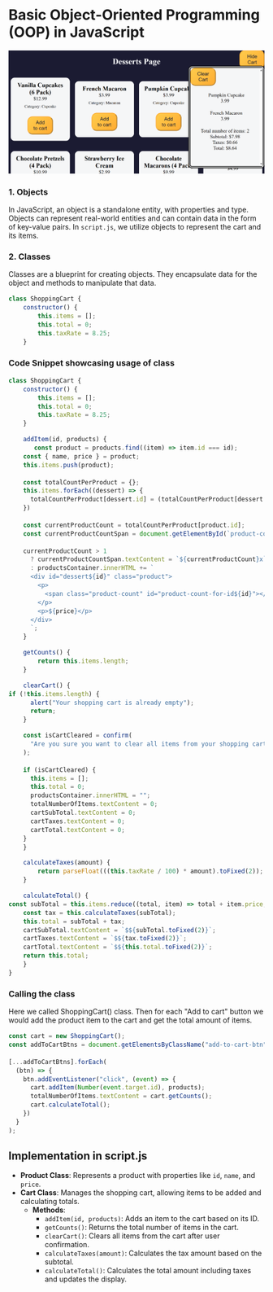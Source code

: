 
# Basic Object-Oriented Programming (OOP) in JavaScript

![](shopping-cart.png)

### 1. Objects
In JavaScript, an object is a standalone entity, with properties and type. Objects can represent real-world entities and can contain data in the form of key-value pairs. In `script.js`, we utilize objects to represent the cart and its items.

### 2. Classes
Classes are a blueprint for creating objects. They encapsulate data for the object and methods to manipulate that data. 
```javascript
class ShoppingCart {
    constructor() {
        this.items = [];
        this.total = 0;
        this.taxRate = 8.25;
    }
```

### Code Snippet showcasing usage of class

```javascript
class ShoppingCart {
    constructor() {
        this.items = [];
        this.total = 0;
        this.taxRate = 8.25;
    }
```

```javascript
    addItem(id, products) {
       const product = products.find((item) => item.id === id);
    const { name, price } = product;
    this.items.push(product);

    const totalCountPerProduct = {};
    this.items.forEach((dessert) => {
      totalCountPerProduct[dessert.id] = (totalCountPerProduct[dessert.id] || 0) + 1;
    })

    const currentProductCount = totalCountPerProduct[product.id];
    const currentProductCountSpan = document.getElementById(`product-count-for-id${id}`);

    currentProductCount > 1 
      ? currentProductCountSpan.textContent = `${currentProductCount}x`
      : productsContainer.innerHTML += `
      <div id="dessert${id}" class="product">
        <p>
          <span class="product-count" id="product-count-for-id${id}"></span>${name}
        </p>
        <p>${price}</p>
      </div>
      `;
    }
```

```javascript
    getCounts() {
        return this.items.length;
    }
```

```javascript
    clearCart() {
if (!this.items.length) {
      alert("Your shopping cart is already empty");
      return;
    }
```

```javascript
    const isCartCleared = confirm(
      "Are you sure you want to clear all items from your shopping cart?"
    );

    if (isCartCleared) {
      this.items = [];
      this.total = 0;
      productsContainer.innerHTML = "";
      totalNumberOfItems.textContent = 0;
      cartSubTotal.textContent = 0;
      cartTaxes.textContent = 0;
      cartTotal.textContent = 0;
    }
    }
```

```javascript
    calculateTaxes(amount) {
        return parseFloat(((this.taxRate / 100) * amount).toFixed(2));
    }
```

```javascript
    calculateTotal() {
const subTotal = this.items.reduce((total, item) => total + item.price, 0);
    const tax = this.calculateTaxes(subTotal);
    this.total = subTotal + tax;
    cartSubTotal.textContent = `$${subTotal.toFixed(2)}`;
    cartTaxes.textContent = `$${tax.toFixed(2)}`;
    cartTotal.textContent = `$${this.total.toFixed(2)}`;
    return this.total;
    }
}
```

### Calling the class
Here we called ShoppingCart() class. 
Then for each "Add to cart" button we would add the product item to the cart and get the total amount of items.

```js
const cart = new ShoppingCart();
const addToCartBtns = document.getElementsByClassName("add-to-cart-btn");

[...addToCartBtns].forEach(
  (btn) => {
    btn.addEventListener("click", (event) => {
      cart.addItem(Number(event.target.id), products);
      totalNumberOfItems.textContent = cart.getCounts();
      cart.calculateTotal();
    })
  }
);

```

## Implementation in script.js
- **Product Class**: Represents a product with properties like `id`, `name`, and `price`.
- **Cart Class**: Manages the shopping cart, allowing items to be added and calculating totals.
  - **Methods**:
    - `addItem(id, products)`: Adds an item to the cart based on its ID.
    - `getCounts()`: Returns the total number of items in the cart.
    - `clearCart()`: Clears all items from the cart after user confirmation.
    - `calculateTaxes(amount)`: Calculates the tax amount based on the subtotal.
    - `calculateTotal()`: Calculates the total amount including taxes and updates the display.
